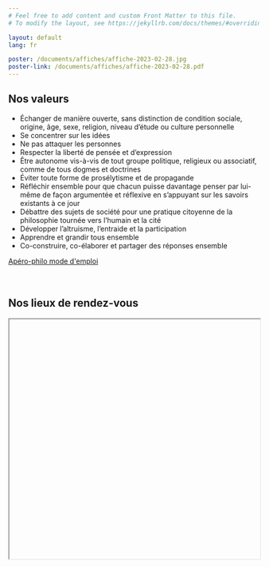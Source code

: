 ```yaml
---
# Feel free to add content and custom Front Matter to this file.
# To modify the layout, see https://jekyllrb.com/docs/themes/#overriding-theme-defaults

layout: default
lang: fr

poster: /documents/affiches/affiche-2023-02-28.jpg
poster-link: /documents/affiches/affiche-2023-02-28.pdf
---
```


<div id="values" style="">
    <h2>
        Nos valeurs
    </h2>
    <ul>
        <li>Échanger de manière ouverte, sans distinction de condition sociale, origine, âge, sexe, religion, niveau d’étude ou culture personnelle</li>
        <li>Se concentrer sur les idées</li>
        <li>Ne pas attaquer les personnes</li>
        <li>Respecter la liberté de pensée et d’expression </li>
        <li>Être autonome vis-à-vis de tout groupe politique, religieux ou associatif, comme de tous dogmes et doctrines</li>
        <li>Éviter toute forme de prosélytisme et de propagande</li>
        <li>Réfléchir ensemble pour que chacun puisse davantage penser par lui-même de façon argumentée et réflexive en s’appuyant sur les savoirs existants à ce jour</li>
        <li>Débattre des sujets de société pour une pratique citoyenne de la philosophie tournée vers l’humain et la cité</li>
        <li>Développer l’altruisme, l’entraide et la participation</li>
        <li>Apprendre et grandir tous ensemble</li>
        <li>Co-construire, co-élaborer et partager des réponses ensemble</li>
    </ul>
    
</div>

<div id="next" style="">
    <div class="modeemploi">
        <a href="/aperos" >
            Apéro-philo mode d'emploi
        </a>
    </div>
    <br /><br />
    <div style="display: block">
        <a href="{{page.poster-link}}"> 
            <img data-src="{{page.poster}}" class="lazyload" alt=""/>
        </a>
        <br />
        <!-- 17 mars 2010 à 19h à La Menuiserie de Clécy  -->
    </div>
</div>

<div id="map" style="width: 100%; margin-top: 2em;">
    <h2>
        Nos lieux de rendez-vous
    </h2>
    <iframe data-src="https://www.google.com/maps/d/embed?mid=1Sz1Nmf_7TPR0U_9I38ibaWORKldcducH&z=10" class="lazyload" width="100%" height="480"></iframe>
</div>

